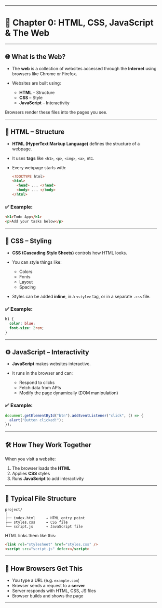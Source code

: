 
---

# 📘 Chapter 0: HTML, CSS, JavaScript & The Web

---

## 🌐 What is the Web?

* The **web** is a collection of websites accessed through the **Internet** using browsers like Chrome or Firefox.
* Websites are built using:

  * **HTML** – Structure
  * **CSS** – Style
  * **JavaScript** – Interactivity

Browsers render these files into the pages you see.

---

## 🧱 HTML – Structure

* **HTML (HyperText Markup Language)** defines the structure of a webpage.
* It uses **tags** like `<h1>`, `<p>`, `<img>`, `<a>`, etc.
* Every webpage starts with:

  ```html
  <!DOCTYPE html>
  <html>
    <head> ... </head>
    <body> ... </body>
  </html>
  ```

### ✅ Example:

```html
<h1>Todo App</h1>
<p>Add your tasks below</p>
```

---

## 🎨 CSS – Styling

* **CSS (Cascading Style Sheets)** controls how HTML looks.
* You can style things like:

  * Colors
  * Fonts
  * Layout
  * Spacing
* Styles can be added **inline**, in a `<style>` tag, or in a separate `.css` file.

### ✅ Example:

```css
h1 {
  color: blue;
  font-size: 2rem;
}
```

---

## ⚙️ JavaScript – Interactivity

* **JavaScript** makes websites interactive.
* It runs in the browser and can:

  * Respond to clicks
  * Fetch data from APIs
  * Modify the page dynamically (DOM manipulation)

### ✅ Example:

```js
document.getElementById("btn").addEventListener("click", () => {
  alert("Button clicked!");
});
```

---

## 🛠 How They Work Together

When you visit a website:

1. The browser loads the **HTML**
2. Applies **CSS** styles
3. Runs **JavaScript** to add interactivity

---

## 📂 Typical File Structure

```
project/
│
├── index.html     → HTML entry point
├── styles.css     → CSS file
└── script.js      → JavaScript file
```

HTML links them like this:

```html
<link rel="stylesheet" href="styles.css" />
<script src="script.js" defer></script>
```

---

## 📡 How Browsers Get This

* You type a URL (e.g. `example.com`)
* Browser sends a request to a **server**
* Server responds with HTML, CSS, JS files
* Browser builds and shows the page

---

